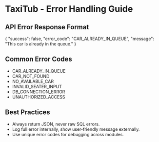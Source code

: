 # TaxiTub - Error Handling Guide

## API Error Response Format
{
  "success": false,
  "error_code": "CAR_ALREADY_IN_QUEUE",
  "message": "This car is already in the queue."
}

## Common Error Codes
- CAR_ALREADY_IN_QUEUE
- CAR_NOT_FOUND
- NO_AVAILABLE_CAR
- INVALID_SEATER_INPUT
- DB_CONNECTION_ERROR
- UNAUTHORIZED_ACCESS

## Best Practices
- Always return JSON, never raw SQL errors.
- Log full error internally, show user-friendly message externally.
- Use unique error codes for debugging across modules.
